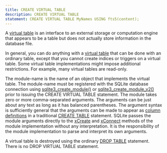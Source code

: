 ```yaml
---
title: CREATE VIRTUAL TABLE
description: CREATE VIRTUAL TABLE
statement: CREATE VIRTUAL TABLE MyNames USING fts5(content);
---
```








<!-- do-not-touch-svg-import: 'createvtab.svg' -->


<p>A <a href="https://www.sqlite.org/vtab.html" target="_blank">virtual table</a> is an interface to an external storage or computation
engine that appears to be a table but does not actually store information
in the database file.</p>

<p>In general, you can do anything with a <a href="https://www.sqlite.org/vtab.html" target="_blank">virtual table</a> that can be done
with an ordinary table, except that you cannot create indices or triggers on a
virtual table. Some virtual table implementations might impose additional
restrictions. For example, many virtual tables are read-only.</p>

<p>The <span class='yyterm'>module-name</span> is the name of an object that implements
the virtual table. The <span class='yyterm'>module-name</span> must be registered with
the SQLite database connection using
<a href="https://www.sqlite.org/c3ref/create_module.html" target="_blank">sqlite3_create_module()</a> or <a href="https://www.sqlite.org/c3ref/create_module.html" target="_blank">sqlite3_create_module_v2()</a>
prior to issuing the CREATE VIRTUAL TABLE statement.
The module takes zero or more comma-separated arguments.
The arguments can be just about any text as long as it has balanced
parentheses. The argument syntax is sufficiently general that the
arguments can be made to appear as <a href="lang_createtable#tablecoldef">column definitions</a> in a traditional
<a href="lang_createtable">CREATE TABLE</a> statement. 
SQLite passes the module arguments directly
to the <a href="https://www.sqlite.org/vtab.html#xcreate" target="_blank">xCreate</a> and <a href="https://www.sqlite.org/vtab.html#xconnect" target="_blank">xConnect</a> methods of the module implementation
without any interpretation. It is the responsibility
of the module implementation to parse and interpret its own arguments.</p>

<p>A virtual table is destroyed using the ordinary
<a href="lang_droptable">DROP TABLE</a> statement. There is no
DROP VIRTUAL TABLE statement.</p>


